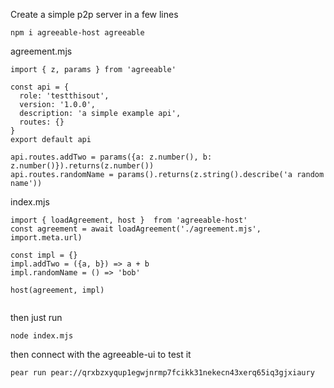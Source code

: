 Create a simple p2p server in a few lines

```npm i agreeable-host agreeable```

agreement.mjs
```
import { z, params } from 'agreeable'

const api = { 
  role: 'testthisout', 
  version: '1.0.0',
  description: 'a simple example api',
  routes: {}
}
export default api 

api.routes.addTwo = params({a: z.number(), b: z.number()}).returns(z.number())
api.routes.randomName = params().returns(z.string().describe('a random name'))

```

index.mjs

```
import { loadAgreement, host }  from 'agreeable-host'
const agreement = await loadAgreement('./agreement.mjs', import.meta.url)

const impl = {}
impl.addTwo = ({a, b}) => a + b
impl.randomName = () => 'bob'

host(agreement, impl)


```

then just run 

```
node index.mjs
```

then connect with the agreeable-ui to test it

```
pear run pear://qrxbzxyqup1egwjnrmp7fcikk31nekecn43xerq65iq3gjxiaury
```


